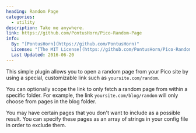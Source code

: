 ```yaml
---
heading: Random Page
categories:
  - utility
description: Take me anywhere.
link: https://github.com/PontusHorn/Pico-Random-Page
info:
  By: "[PontusHorn](https://github.com/PontusHorn)"
  License: "[The MIT License](https://github.com/PontusHorn/Pico-Random-Page/blob/master/LICENSE)"
  Last Updated: 2016-06-20
---
```


This simple plugin allows you to open a random page from your Pico site by using a special, customizable link such as `yoursite.com/random`.

You can optionally scope the link to only fetch a random page from within a specific folder. For example, the link `yoursite.com/blog/random` will only choose from pages in the blog folder.

You may have certain pages that you don't want to include as a possible result. You can specify these pages as an array of strings in your config file in order to exclude them.
